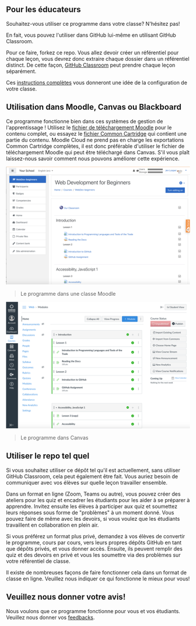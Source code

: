 ## Pour les éducateurs

Souhaitez-vous utiliser ce programme dans votre classe? N'hésitez pas!

En fait, vous pouvez l'utiliser dans GitHub lui-même en utilisant GitHub Classroom.

Pour ce faire, forkez ce repo. Vous allez devoir créer un référentiel pour chaque leçon, vous devrez donc extraire chaque dossier dans un référentiel distinct. De cette façon, [GitHub Classroom](https://classroom.github.com/classrooms) peut prendre chaque leçon séparément. 

Ces [instructions complètes](https://github.blog/2020-03-18-set-up-your-digital-classroom-with-github-classroom/) vous donneront une idée de la configuration de votre classe.

## Utilisation dans Moodle, Canvas ou Blackboard

Ce programme fonctionne bien dans ces systèmes de gestion de l'apprentissage ! Utilisez le [fichier de téléchargement Moodle](../teaching-files/webdev-moodle.mbz) pour le contenu complet, ou essayez le [fichier Common Cartridge](../teaching-files/webdev-common-cartridge.imscc) qui contient une partie du contenu. Moodle Cloud ne prend pas en charge les exportations Common Cartridge complètes, il est donc préférable d'utiliser le fichier de téléchargement Moodle qui peut être téléchargé dans Canvas. S'il vous plaît laissez-nous savoir comment nous pouvons améliorer cette expérience.

![Moodle](../teaching-files/moodle.png)
> Le programme dans une classe Moodle

![Canvas](../teaching-files/canvas.png)
> Le programme dans Canvas

## Utiliser le repo tel quel

Si vous souhaitez utiliser ce dépôt tel qu'il est actuellement, sans utiliser GitHub Classroom, cela peut également être fait. Vous auriez besoin de communiquer avec vos élèves sur quelle leçon travailler ensemble.

Dans un format en ligne (Zoom, Teams ou autre), vous pouvez créer des ateliers pour les quiz et encadrer les étudiants pour les aider à se préparer à apprendre. Invitez ensuite les élèves à participer aux quiz et soumettez leurs réponses sous forme de "problèmes" à un moment donné. Vous pouvez faire de même avec les devoirs, si vous voulez que les étudiants travaillent en collaboration en plein air.

Si vous préférez un format plus privé, demandez à vos élèves de convertir le programme, cours par cours, vers leurs propres dépôts GitHub en tant que dépôts privés, et vous donner accès. Ensuite, ils peuvent remplir des quiz et des devoirs en privé et vous les soumettre via des problèmes sur votre référentiel de classe.

Il existe de nombreuses façons de faire fonctionner cela dans un format de classe en ligne. Veuillez nous indiquer ce qui fonctionne le mieux pour vous!

## Veuillez nous donner votre avis!

Nous voulons que ce programme fonctionne pour vous et vos étudiants. Veuillez nous donner vos [feedbacks](https://github.com/microsoft/Web-Dev-For-Beginners/discussions/categories/teacher-corner).
